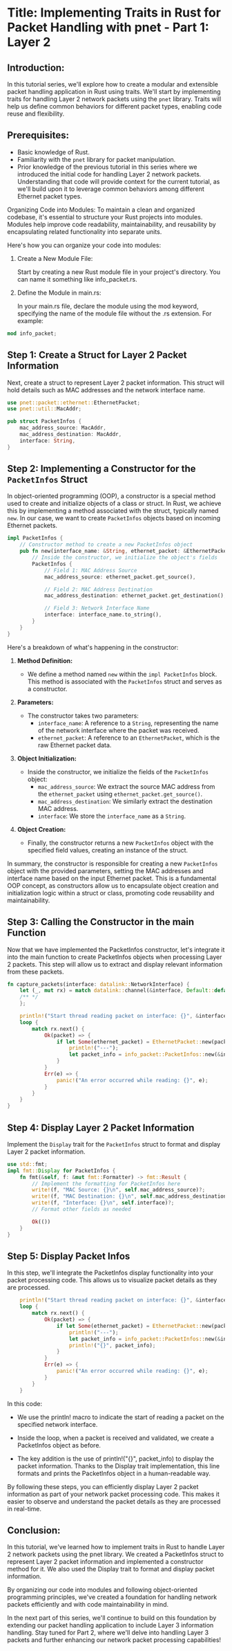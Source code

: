 # Title: Implementing Traits in Rust for Packet Handling with pnet - Part 1: Layer 2

## Introduction:

In this tutorial series, we'll explore how to create a modular and extensible packet handling application in Rust using traits. We'll start by implementing traits for handling Layer 2 network packets using the `pnet` library. Traits will help us define common behaviors for different packet types, enabling code reuse and flexibility.

## Prerequisites:

- Basic knowledge of Rust.
- Familiarity with the `pnet` library for packet manipulation.
- Prior knowledge of the previous tutorial in this series where we introduced the initial code for handling Layer 2 network packets. Understanding that code will provide context for the current tutorial, as we'll build upon it to leverage common behaviors among different Ethernet packet types.

Organizing Code into Modules:
To maintain a clean and organized codebase, it's essential to structure your Rust projects into modules. Modules help improve code readability, maintainability, and reusability by encapsulating related functionality into separate units.

Here's how you can organize your code into modules:
1. Create a New Module File:

    Start by creating a new Rust module file in your project's directory. You can name it something like info_packet.rs.

2. Define the Module in main.rs:

    In your main.rs file, declare the module using the mod keyword, specifying the name of the module file without the .rs extension. For example:

```rust
mod info_packet;
```

## Step 1: Create a Struct for Layer 2 Packet Information
Next, create a struct to represent Layer 2 packet information. This struct will hold details such as MAC addresses and the network interface name.

```rust
use pnet::packet::ethernet::EthernetPacket;
use pnet::util::MacAddr;

pub struct PacketInfos {
    mac_address_source: MacAddr,
    mac_address_destination: MacAddr,
    interface: String,
}
```

## Step 2: Implementing a Constructor for the `PacketInfos` Struct

In object-oriented programming (OOP), a constructor is a special method used to create and initialize objects of a class or struct. In Rust, we achieve this by implementing a method associated with the struct, typically named `new`. In our case, we want to create `PacketInfos` objects based on incoming Ethernet packets.

```rust
impl PacketInfos {
    // Constructor method to create a new PacketInfos object
    pub fn new(interface_name: &String, ethernet_packet: &EthernetPacket<'_>) -> PacketInfos {
        // Inside the constructor, we initialize the object's fields
        PacketInfos {
            // Field 1: MAC Address Source
            mac_address_source: ethernet_packet.get_source(),

            // Field 2: MAC Address Destination
            mac_address_destination: ethernet_packet.get_destination(),

            // Field 3: Network Interface Name
            interface: interface_name.to_string(),
        }
    }
}
```

Here's a breakdown of what's happening in the constructor:

1. **Method Definition:**
   - We define a method named `new` within the `impl PacketInfos` block. This method is associated with the `PacketInfos` struct and serves as a constructor.

2. **Parameters:**
   - The constructor takes two parameters:
     - `interface_name`: A reference to a `String`, representing the name of the network interface where the packet was received.
     - `ethernet_packet`: A reference to an `EthernetPacket`, which is the raw Ethernet packet data.

3. **Object Initialization:**
   - Inside the constructor, we initialize the fields of the `PacketInfos` object:
     - `mac_address_source`: We extract the source MAC address from the `ethernet_packet` using `ethernet_packet.get_source()`.
     - `mac_address_destination`: We similarly extract the destination MAC address.
     - `interface`: We store the `interface_name` as a `String`.

4. **Object Creation:**
   - Finally, the constructor returns a new `PacketInfos` object with the specified field values, creating an instance of the struct.

In summary, the constructor is responsible for creating a new `PacketInfos` object with the provided parameters, setting the MAC addresses and interface name based on the input Ethernet packet. This is a fundamental OOP concept, as constructors allow us to encapsulate object creation and initialization logic within a struct or class, promoting code reusability and maintainability.


## Step 3: Calling the Constructor in the main Function

Now that we have implemented the PacketInfos constructor, let's integrate it into the main function to create PacketInfos objects when processing Layer 2 packets. This step will allow us to extract and display relevant information from these packets.

```rust
fn capture_packets(interface: datalink::NetworkInterface) {
    let (_, mut rx) = match datalink::channel(&interface, Default::default()) {
    /** */
    };

    println!("Start thread reading packet on interface: {}", &interface);
    loop {
        match rx.next() {
            Ok(packet) => {
                if let Some(ethernet_packet) = EthernetPacket::new(packet) {
                    println!("---");
                    let packet_info = info_packet::PacketInfos::new(&interface.name, &ethernet_packet);
                }
            }
            Err(e) => {
                panic!("An error occurred while reading: {}", e);
            }
        }
    }
}
```

## Step 4: Display Layer 2 Packet Information 
Implement the `Display` trait for the `PacketInfos` struct to format and display Layer 2 packet information.

```rust
use std::fmt;
impl fmt::Display for PacketInfos {
    fn fmt(&self, f: &mut fmt::Formatter) -> fmt::Result {
        // Implement the formatting for PacketInfos here
        write!(f, "MAC Source: {}\n", self.mac_address_source)?;
        write!(f, "MAC Destination: {}\n", self.mac_address_destination)?;
        write!(f, "Interface: {}\n", self.interface)?;
        // Format other fields as needed

        Ok(())
    }
}
```

## Step 5: Display Packet Infos

In this step, we'll integrate the PacketInfos display functionality into your packet processing code. This allows us to visualize packet details as they are processed.
```rust
    println!("Start thread reading packet on interface: {}", &interface);
    loop {
        match rx.next() {
            Ok(packet) => {
                if let Some(ethernet_packet) = EthernetPacket::new(packet) {
                    println!("---");
                    let packet_info = info_packet::PacketInfos::new(&interface.name, &ethernet_packet);
                    println!("{}", packet_info);
                }
            }
            Err(e) => {
                panic!("An error occurred while reading: {}", e);
            }
        }
    }
```
In this code:

- We use the println! macro to indicate the start of reading a packet on the specified network interface.

- Inside the loop, when a packet is received and validated, we create a PacketInfos object as before.

- The key addition is the use of println!("{}", packet_info) to display the packet information. Thanks to the Display trait implementation, this line formats and prints the PacketInfos object in a human-readable way.

By following these steps, you can efficiently display Layer 2 packet information as part of your network packet processing code. This makes it easier to observe and understand the packet details as they are processed in real-time.

## Conclusion:

In this tutorial, we've learned how to implement traits in Rust to handle Layer 2 network packets using the pnet library. We created a PacketInfos struct to represent Layer 2 packet information and implemented a constructor method for it. We also used the Display trait to format and display packet information.

By organizing our code into modules and following object-oriented programming principles, we've created a foundation for handling network packets efficiently and with code maintainability in mind.

In the next part of this series, we'll continue to build on this foundation by extending our packet handling application to include Layer 3 information handling. Stay tuned for Part 2, where we'll delve into handling Layer 3 packets and further enhancing our network packet processing capabilities!
